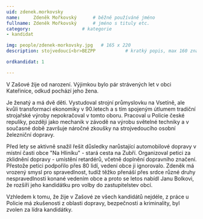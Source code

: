 ```yaml
---
uid: zdenek.morkovsky
name:     Zdeněk Mořkovský  	# běžně používáné jméno
fullname: Zdeněk Mořkovský  	# jméno s tituly etc.
category:                   # kategorie
- kandidat

img: people/zdenek-morkovsky.jpg   # 165 x 220
description: stojvedoucí<br>BEZPP          	# kratký popis, max 160 znaků

ordkandidat: 1

---
```


V Zašové žije od narození. Výjimkou bylo pár strávených let v obci Kateřinice, odkud pochází jeho žena.

Je ženatý a má dvě děti. Vystudoval strojní průmyslovku na Vsetíně, ale kvůli transformaci ekonomiky v 90.letech a s tím spojeným útlumem tradiční strojařské výroby nepokračoval v tomto oboru.
Pracoval u Policie české repuliky, později jako mechanik v závodě na výrobu světelné techniky a v současné době završuje náročné zkoušky na strojvedoucího osobní železniční dopravy.

Před lety se aktivně snažil řešit důsledky narůstající automobilové dopravy v místní časti obce "Na Hliníku" - stará cesta na Zubří. Organizoval petici za zklidnění dopravy - umístění retardérů, včetně doplnění dopravního značení. Přestože petici podpořilo přes 80 lidí, vedení obce ji ignorovalo. Zdeněk má vrozený smysl pro spravedlnost, tudíž těžko přenáší přes srdce různé druhy nespravedlnosti konané vedením obce a proto se letos nabídl Janu Bolkovi, že rozšíří jeho kandidátku pro volby do zastupitelstev obcí.

Vzhledem k tomu, že žije v Zašové ze všech kandidátů nejdéle, z práce u Policie má zkušenosti z oblasti dopravy, bezpečnosti a kriminality, byl zvolen za lídra kandidátky.
